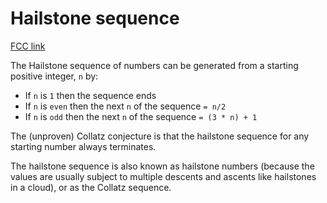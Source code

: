 # Hailstone sequence

[FCC link](https://www.freecodecamp.org/learn/coding-interview-prep/rosetta-code/hailstone-sequence)

The Hailstone sequence of numbers can be generated from a starting positive
integer, `n` by:

- If `n` is `1` then the sequence ends
- If `n` is `even` then the next `n` of the sequence `= n/2`
- If `n` is `odd` then the next `n` of the sequence `= (3 * n) + 1`

The (unproven) Collatz conjecture is that the hailstone sequence for any
starting number always terminates.

The hailstone sequence is also known as hailstone numbers (because the values
are usually subject to multiple descents and ascents like hailstones in a
cloud), or as the Collatz sequence.
